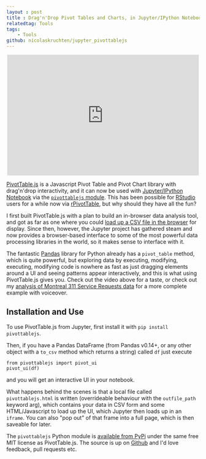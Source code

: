 ```yaml
---
layout : post
title : Drag'n'Drop Pivot Tables and Charts, in Jupyter/IPython Notebook
relatedtag: Tools
tags:
    - Tools
github: nicolaskruchten/jupyter_pivottablejs
--- 
```


<p align="center"><iframe width="500" height="315" src="https://www.youtube.com/embed/ZbrRrXiWBKc" frameborder="0" allowfullscreen></iframe></p>

[PivotTable.js][pv] is a Javascript Pivot Table and Pivot Chart library with drag'n'drop interactivity, and it can now be used with [Jupyter/IPython Notebook][ipy] via the [`pivottablejs` module][pypi]. This has been possible for [RStudio][rs] users for a while now via [rPivotTable][rp], but why should they have all the fun?

<!-- more -->

I first built PivotTable.js with a plan to build an in-browser data analysis tool, and got as far as one where you could [load up a CSV file in the browser][local] for display. Since then, however, the Jupyter project has gathered steam and now provides a browser-based interface to some of the most powerful data processing libraries in the world, so it makes sense to interface with it.

The fantastic [Pandas][pd] library for Python already has a `pivot_table` method, which is quite powerful, but exploring data by executing, modifying, executing, modifying code is nowhere as fast as just dragging elements around a UI and seeing patterns appear interactively, and this is what using PivotTable.js gives you. Check out the video above for a taste, or check out my [analysis of Montreal 311 Service Requests data][mtl311] for a more complete example with voiceover.

## Installation and Use

To use PivotTable.js from Jupyter, first install it with `pip install pivottablejs`.

Then, if you have a Pandas DataFrame (from Pandas v0.14+, or any other object with a `to_csv` method which returns a string) called `df` just execute

    from pivottablejs import pivot_ui
    pivot_ui(df)

and you will get an interactive UI in your notebook.

What happens behind the scenes is that a local file called `pivottablejs.html` is written (overrideable behaviour with the `outfile_path` keyword arg), which contains your data in CSV form and some HTML/Javascript to load up the UI, which Jupyter then loads up in an `iframe`. You can also "pop out" of that frame into a full page, which is then saveable for later.

The `pivottablejs` Python module is [available from PyPi][pypi] under the same free MIT license as PivotTable.js. The source is up on [Github][gh] and I'd love feedback, pull requests etc.

[pd]: http://pandas.pydata.org/
[pypi]: https://pypi.python.org/pypi/pivottablejs
[gh]: https://nicolas.kruchten.com/jupyter_pivottablejs
[pv]: https://nicolas.kruchten.com/pivottable
[ipy]: http://jupyter.org
[rs]: http://rstudio.com/
[rp]: https://github.com/smartinsightsfromdata/rpivotTable
[local]: http://nicolas.kruchten.com/pivottable/examples/local.html
[mtl311]: http://nicolas.kruchten.com/content/2015/06/montreal-311/
